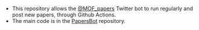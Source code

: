 - This repository allows the [@MOF_papers](https://twitter.com/MOF_papers) Twitter bot to run regularly and post new papers, through Github Actions.
- The main code is in the [PapersBot](https://github.com/fxcoudert/PapersBot) repository.
